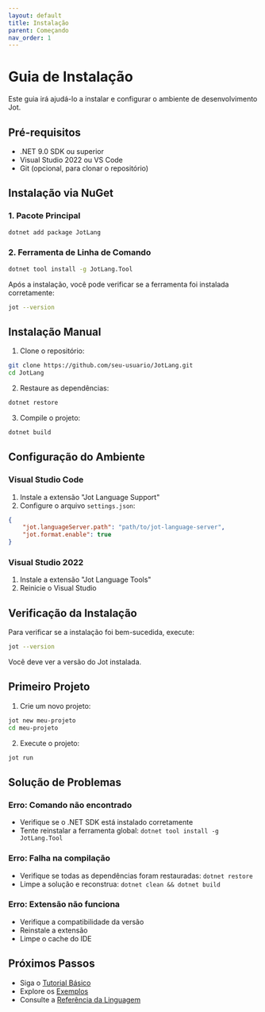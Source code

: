 ```yaml
---
layout: default
title: Instalação
parent: Começando
nav_order: 1
---
```


# Guia de Instalação

Este guia irá ajudá-lo a instalar e configurar o ambiente de desenvolvimento Jot.

## Pré-requisitos

- .NET 9.0 SDK ou superior
- Visual Studio 2022 ou VS Code
- Git (opcional, para clonar o repositório)

## Instalação via NuGet

### 1. Pacote Principal

```bash
dotnet add package JotLang
```

### 2. Ferramenta de Linha de Comando

```bash
dotnet tool install -g JotLang.Tool
```

Após a instalação, você pode verificar se a ferramenta foi instalada corretamente:

```bash
jot --version
```

## Instalação Manual

1. Clone o repositório:
```bash
git clone https://github.com/seu-usuario/JotLang.git
cd JotLang
```

2. Restaure as dependências:
```bash
dotnet restore
```

3. Compile o projeto:
```bash
dotnet build
```

## Configuração do Ambiente

### Visual Studio Code

1. Instale a extensão "Jot Language Support"
2. Configure o arquivo `settings.json`:
```json
{
    "jot.languageServer.path": "path/to/jot-language-server",
    "jot.format.enable": true
}
```

### Visual Studio 2022

1. Instale a extensão "Jot Language Tools"
2. Reinicie o Visual Studio

## Verificação da Instalação

Para verificar se a instalação foi bem-sucedida, execute:

```bash
jot --version
```

Você deve ver a versão do Jot instalada.

## Primeiro Projeto

1. Crie um novo projeto:
```bash
jot new meu-projeto
cd meu-projeto
```

2. Execute o projeto:
```bash
jot run
```

## Solução de Problemas

### Erro: Comando não encontrado
- Verifique se o .NET SDK está instalado corretamente
- Tente reinstalar a ferramenta global: `dotnet tool install -g JotLang.Tool`

### Erro: Falha na compilação
- Verifique se todas as dependências foram restauradas: `dotnet restore`
- Limpe a solução e reconstrua: `dotnet clean && dotnet build`

### Erro: Extensão não funciona
- Verifique a compatibilidade da versão
- Reinstale a extensão
- Limpe o cache do IDE

## Próximos Passos

- Siga o [Tutorial Básico](./tutorial.md)
- Explore os [Exemplos](../examples/index.md)
- Consulte a [Referência da Linguagem](../reference/index.md) 